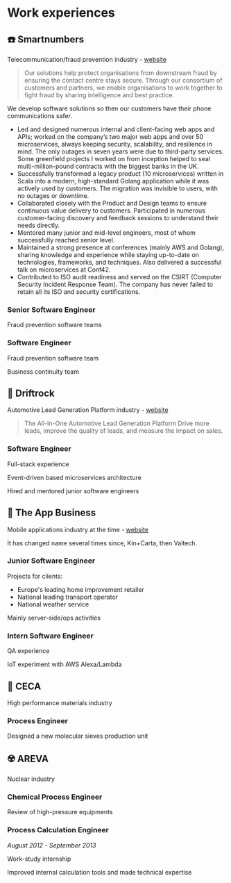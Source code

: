 # Work experiences

## ☎️ Smartnumbers

<Badge type="tip" vertical="bottom" text="AWS"/>
<Badge type="tip" vertical="bottom" text="Golang"/>
<Badge type="tip" vertical="bottom" text="Typescript"/>
<Badge type="tip" vertical="bottom" text="Scala"/>

Telecommunication/fraud prevention industry - [website](https://smartnumbers.com/about-us/)

> Our solutions help protect organisations from downstream fraud by ensuring the contact centre stays secure. Through our consortium of customers and partners, we enable organisations to work together to fight fraud by sharing intelligence and best practice.

We develop software solutions so then our customers have their phone communications safer.

- Led and designed numerous internal and client-facing web apps and APIs; worked on the company’s two major web apps and over 50 microservices, always keeping security, scalability, and resilience in mind. The only outages in seven years were due to third-party services. Some greenfield projects I worked on from inception helped to seal multi-million-pound contracts with the biggest banks in the UK.
- Successfully transformed a legacy product (10 microservices) written in Scala into a modern, high-standard Golang application while it was actively used by customers. The migration was invisible to users, with no outages or downtime.
- Collaborated closely with the Product and Design teams to ensure continuous value delivery to customers. Participated in numerous customer-facing discovery and feedback sessions to understand their needs directly.
- Mentored many junior and mid-level engineers, most of whom successfully reached senior level.
- Maintained a strong presence at conferences (mainly AWS and Golang), sharing knowledge and experience while staying up-to-date on technologies, frameworks, and techniques. Also delivered a successful talk on microservices at Conf42.
- Contributed to ISO audit readiness and served on the CSIRT (Computer Security Incident Response Team). The company has never failed to retain all its ISO and security certifications.

### Senior Software Engineer

<ExperienceMeta start="01/2020" end="Present" location="London" />

Fraud prevention software teams

### Software Engineer

<ExperienceMeta start="01/2019" end="01/2020" location="London" />

Fraud prevention software team

Business continuity team

## 🚗 Driftrock

<Badge type="tip" vertical="bottom" text="GCP"/>
<Badge type="tip" vertical="bottom" text="Kubernetes"/>
<Badge type="tip" vertical="bottom" text="Elixir"/>
<Badge type="tip" vertical="bottom" text="Ruby"/>

Automotive Lead Generation Platform industry - [website](https://www.driftrock.com/)

> The All-In-One Automotive Lead Generation Platform
Drive more leads, improve the quality of leads, and measure the impact on sales.

### Software Engineer

<ExperienceMeta start="11/2017" end="12/2018" location="London" />

Full-stack experience

Event-driven based microservices architecture

Hired and mentored junior software engineers

## 📱 The App Business

<Badge type="tip" vertical="bottom" text="Ruby"/>
<Badge type="tip" vertical="bottom" text="C#"/>
<Badge type="tip" vertical="bottom" text="Java"/>

Mobile applications industry at the time - [website](https://www.valtech.com/)

It has changed name several times since, Kin+Carta, then Valtech. 

### Junior Software Engineer

<ExperienceMeta start="09/2016" end="11/2017" location="London" />

Projects for clients:

- Europe's leading home improvement retailer
- National leading transport operator
- National weather service

Mainly server-side/ops activities

### Intern Software Engineer

<ExperienceMeta start="06/2016" end="09/2016" location="London" />

QA experience

IoT experiment with AWS Alexa/Lambda

## 🧪 CECA

High performance materials industry

### Process Engineer

<ExperienceMeta start="02/2014" end="03/2016" location="Paris" />

Designed a new molecular sieves production unit

## ☢️ AREVA

Nuclear industry

### Chemical Process Engineer

<ExperienceMeta start="12/2013" end="01/2014" location="Paris" />

Review of high-pressure equipments

### Process Calculation Engineer

*August 2012 - September 2013*
<ExperienceMeta start="08/2012" end="09/2013" location="Bagnols-sur-Cèze" />

Work-study internship

Improved internal calculation tools and made technical expertise